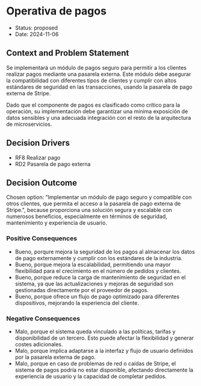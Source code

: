 # Operativa de pagos

* Status: proposed
* Date: 2024-11-06

## Context and Problem Statement

Se implementará un módulo de pagos seguro para permitir a los clientes realizar pagos mediante una pasarela externa. Este módulo debe asegurar la compatibilidad con diferentes tipos de clientes y cumplir con altos estándares de seguridad en las transacciones, usando la pasarela de pago externa de Stripe.

Dado que el componente de pagos es clasificado como crítico para la operación, su implementación debe garantizar una mínima exposición de datos sensibles y una adecuada integración con el resto de la arquitectura de microservicios.

## Decision Drivers

* RF8 Realizar pago
* RD2 Pasarela de pago externa

## Decision Outcome

Chosen option: "Implementar un módulo de pago seguro y compatible con otros clientes, que permita el acceso a la pasarela de pago externa de Stripe.", because proporciona una solución segura y escalable con numerosos beneficios, especialmente en términos de seguridad, mantenimiento y experiencia de usuario.

### Positive Consequences

* Bueno, porqure mejora la seguridad de los pagos al almacenar los datos de pago externamente y cumplir con los estándares de la industria.
* Bueno, porque mejora la escalabilidad, permitiendo una mayor flexibilidad para el crecimiento en el número de pedidos y clientes.
* Bueno, porque reduce la carga de mantenimiento de seguridad en el sistema, ya que las actualizaciones y mejoras de seguridad son gestionadas directamente por el proveedor de pagos.
* Bueno, porque ofrece un flujo de pago optimizado para diferentes dispositivos, mejorando la experiencia del cliente.

### Negative Consequences

* Malo, porque el sistema queda vinculado a las políticas, tarifas y disponibilidad de un tercero. Esto puede afectar la flexibilidad y generar costes adicionales.
* Malo, porque implica adaptarse a la interfaz y flujo de usuario definidos por la pasarela externa de pago.
* Malo, porque en caso de problemas de red o caídas de Stripe, el sistema de pagos podría no estar disponible, afectando directamente la experiencia de usuario y la capacidad de completar pedidos.
